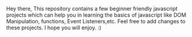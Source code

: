 Hey there,
This repository contains a few beginner friendly javascript projects which can help you in learning the basics of javascript like DOM Manipulation, functions, Event Listeners,etc. 
Feel free to add changes to these projects. 
I hope you will enjoy. 
:)
